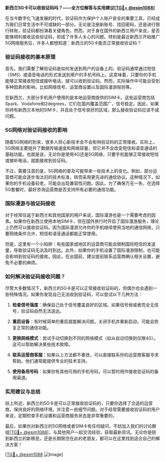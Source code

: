 **新西兰5G卡可以收验证码吗？——全方位解答与实用建议[[TG💪+ @esim1088](https://t.me/s/esim1088)]**

在当今数字化飞速发展的时代，验证码作为保护个人账户安全的重要工具，已经成为我们日常生活中不可或缺的一部分。无论是注册新账号、找回密码，还是进行银行转账，验证码都扮演着关键角色。然而，对于身在国外的新西兰用户来说，是否能够顺利接收这些验证码，却成了许多人关心的问题。特别是最近新西兰开始推广5G网络服务后，许多人都想知道：新西兰的5G卡能否正常接收验证码？

### 验证码接收的基本原理

首先，我们需要了解验证码是如何发送到用户的设备上的。验证码通常通过短信（SMS）或语音电话的形式发送到用户的手机号码上。这意味着，只要你的手机能够正常接收短信或接听电话，就可以收到验证码。然而，实际操作中可能会受到多种因素的影响，比如网络信号、运营商设置以及国际漫游规则等。

在新西兰，大部分手机用户使用的是本地运营商提供的SIM卡。这些运营商包括Spark、Vodafone和2degrees，它们在国内覆盖范围广，信号稳定。因此，如果你持有新西兰本地的SIM卡，并且处于信号良好的区域，那么接收验证码应该不成问题。

### 5G网络对验证码接收的影响

随着5G网络的到来，很多人担心新技术会不会影响验证码的正常接收。实际上，5G网络主要提升了数据传输速度和网络容量，但它并不会改变短信和语音通话的基础功能。也就是说，无论你是使用4G还是5G网络，只要手机能够正常接收短信或接听电话，就能接收到验证码。

不过，需要注意的是，5G网络的普及可能带来一些技术上的变化。例如，部分运营商可能会逐步淘汰旧的技术标准，转而采用更先进的通信协议。这种情况下，如果你的手机设备较老，可能会出现兼容性问题。因此，为了确保万无一失，在选择5G套餐时，最好咨询运营商是否支持所有必要的通信功能。

### 国际漫游与验证码接收

对于经常往返于新西兰和其他国家的用户来说，国际漫游也是一个需要考虑的因素。如果你在新西兰使用本地SIM卡，但在国外旅行时开启了国际漫游服务，理论上仍然可以接收验证码。因为国际漫游允许你的手机继续使用当地的通信网络，只要网络条件允许，短信和语音通话都能正常使用。

但是，这里有一个小陷阱：有些国家或地区的运营商可能会限制国际短信的发送量，导致验证码无法及时到达。此外，如果你的手机设置了国际漫游限制，也可能会影响到验证码的接收。因此，在出国前，建议提前联系运营商确认相关设置，避免不必要的麻烦。

### 如何解决验证码接收问题？

尽管大多数情况下，新西兰的5G卡是可以正常接收验证码的，但偶尔也会遇到一些特殊情况。如果你发现自己无法收到验证码，可以尝试以下几种方法：

1. **检查信号强度**：确保自己处于信号覆盖良好的区域。如果信号弱或者完全无信号，验证码自然无法送达。
   
2. **重启设备**：有时候简单的重启就能解决问题。关闭手机并重新启动，可能会恢复正常的通信功能。

3. **更换网络模式**：尝试手动切换到不同的网络模式（如从自动切换到仅限4G）。这可以帮助解决某些技术故障。

4. **联系运营商客服**：如果以上方法都不奏效，可以直接联系你的运营商客服寻求帮助。他们通常能提供专业的技术支持。

5. **使用备用号码**：如果你有其他可用的手机号码，可以暂时用作接收验证码的备用渠道。

### 实用建议与总结

综上所述，新西兰的5G卡是可以正常接收验证码的，只要你选择了合适的运营商，保持良好的网络环境，并注意一些细节问题。对于经常需要接收验证码的用户来说，定期检查手机设置和运营商服务状态是非常重要的。

最后，如果你对新西兰的5G网络或者SIM卡有任何疑问，不妨加入我们的讨论群组[[TG💪+ @esim1088](https://t.me/s/esim1088)]，与其他用户一起交流经验，获取最新资讯。无论你是刚到新西兰的新移民，还是长期居住在此的老朋友，都可以在这里找到适合自己的解决方案！

[[TG💪+ @esim1088](https://t.me/s/esim1088) ![Image](https://i.postimg.cc/4NQfJmqS/Snipaste-2025-05-13-00-14-12.png)]